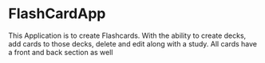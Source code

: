 # FlashCardApp

This Application is to create Flashcards. With the ability to create decks, add cards to those decks, delete and edit along with a study. All cards have a front and back section as well
